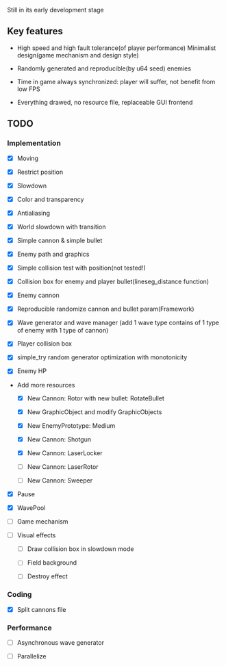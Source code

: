 Still in its early development stage

## Key features

* High speed and high fault tolerance(of player performance) Minimalist design(game mechanism and design style) 
* Randomly generated and reproducible(by u64 seed) enemies

* Time in game always synchronized: player will suffer, not benefit from low FPS

* Everything drawed, no resource file, replaceable GUI frontend

## TODO

### Implementation

* [x] Moving

* [x] Restrict position

* [x] Slowdown

* [x] Color and transparency

* [x] Antialiasing

* [x] World slowdown with transition

* [x] Simple cannon & simple bullet

* [x] Enemy path and graphics

* [x] Simple collision test with position(not tested!)

* [x] Collision box for enemy and player bullet(lineseg\_distance function)

* [x] Enemy cannon

* [x] Reproducible randomize cannon and bullet param(Framework)

* [x] Wave generator and wave manager
(add 1 wave type contains of 1 type of enemy with 1 type of cannon)

* [x] Player collision box

* [x] simple\_try random generator optimization with monotonicity

* [x] Enemy HP

* Add more resources

	* [x] New Cannon: Rotor with new bullet: RotateBullet

	* [x] New GraphicObject and modify GraphicObjects

	* [x] New EnemyPrototype: Medium

	* [x] New Cannon: Shotgun

	* [x] New Cannon: LaserLocker

	* [ ] New Cannon: LaserRotor

	* [ ] New Cannon: Sweeper

* [x] Pause

* [x] WavePool

* [ ] Game mechanism

* [ ] Visual effects

	* [ ] Draw collision box in slowdown mode

	* [ ] Field background

	* [ ] Destroy effect

### Coding

* [x] Split cannons file

### Performance

* [ ] Asynchronous wave generator

* [ ] Parallelize
